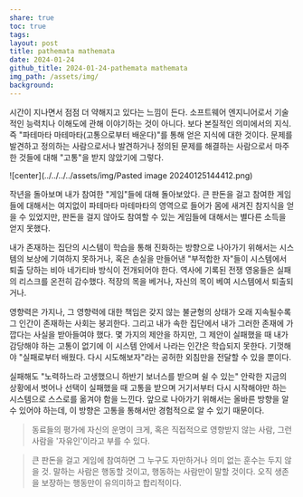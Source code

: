 ```yaml
---
share: true
toc: true
tags: 
layout: post
title: pathemata mathemata
date: 2024-01-24
github_title: 2024-01-24-pathemata mathemata
img_path: /assets/img/
background:
---
```

시간이 지나면서 점점 더 약해지고 있다는 느낌이 든다. 소프트웨어 엔지니어로서 기술적인 능력치나 이해도에 관해 이야기하는 것이 아니다. 보다 본질적인 의미에서의 지식. 즉 "파테마타 마테마타(고통으로부터 배운다)"를 통해 얻은 지식에 대한 것이다. 문제를 발견하고 정의하는 사람으로서나 발견하거나 정의된 문제를 해결하는 사람으로서 마주한 것들에 대해 "고통"을 받지 않았기에 그렇다.

![center](../../../../assets/img/Pasted image 20240125144412.png)



작년을 돌아보며 내가 참여한 "게임"들에 대해 돌아보았다. 큰 판돈을 걸고 참여한 게임들에 대해서는 여지없이 파테마타 마테마타의 영역으로 들어가 몸에 새겨진 참지식을 얻을 수 있었지만, 판돈을 걸지 않아도 참여할 수 있는 게임들에 대해서는 별다른 소득을 얻지 못했다.

내가 존재하는 집단의 시스템이 학습을 통해 진화하는 방향으로 나아가기 위해서는 시스템의 보상에 기여하지 못하거나, 혹은 손실을 만들어낸 "부적합한 자"들이 시스템에서 퇴출 당하는 비아 네가티바 방식이 전개되어야 한다. 역사에 기록된 전쟁 영웅들은 실패의 리스크를 온전히 감수했다. 적장의 목을 베거나, 자신의 목이 베여 시스템에서 퇴출되거나.

영향력은 가지나, 그 영향력에 대한 책임은 갖지 않는 불균형의 상태가 오래 지속될수록 그 인간이 존재하는 사회는 붕괴한다. 그리고 내가 속한 집단에서 내가 그러한 존재에 가깝다는 사실을 받아들여야 했다. 몇 가지의 제안을 하지만, 그 제안이 실패했을 때 내가 감당해야 하는 고통이 없기에 이 시스템 안에서 나라는 인간은 학습되지 못한다. 기껏해야 "실패로부터 배웠다. 다시 시도해보자"라는 공허한 외침만을 전달할 수 있을 뿐이다.

실패해도 "노력하느라 고생했으니 하반기 보너스를 받으며 쉴 수 있는" 안락한 지금의 상황에서 벗어나 선택이 실패했을 때 고통을 받으며 거기서부터 다시 시작해야만 하는 시스템으로 스스로를 옮겨야 함을 느낀다. 앞으로 나아가기 위해서는 올바른 방향을 알 수 있어야 하는데, 이 방향은 고통을 통해서만 경험적으로 알 수 있기 때문이다.

> 동료들의 평가에 자신의 운명이 크게, 혹은 직접적으로 영향받지 않는 사람, 그런 사람을 '자유인'이라고 부를 수 있다.

> 큰 판돈을 걸고 게임에 참여하면 그 누구도 자만하거나 의미 없는 훈수는 두지 않을 것. 말하는 사람은 행동할 것이고, 행동하는 사람만이 말할 것이다. 오직 생존을 보장하는 행동만이 유의미하고 합리적이다.

